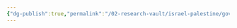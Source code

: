 ```yaml
---
{"dg-publish":true,"permalink":"/02-research-vault/israel-palestine/governments/palestinian-popular-struggle-front/","updated":"2025-08-28T00:43:13.634-04:00"}
---
```


